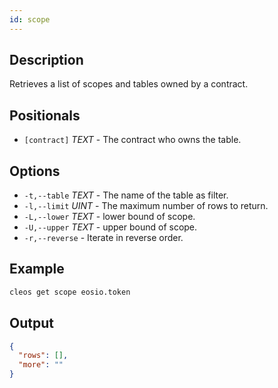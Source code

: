 ```yaml
---
id: scope
---
```


## Description
Retrieves a list of scopes and tables owned by a contract.

## Positionals
- `[contract]` _TEXT_ - The contract who owns the table.

## Options
- `-t,--table` _TEXT_ - The name of the table as filter.
- `-l,--limit` _UINT_ - The maximum number of rows to return.
- `-L,--lower` _TEXT_ - lower bound of scope.
- `-U,--upper` _TEXT_ - upper bound of scope.
- `-r,--reverse` - Iterate in reverse order.

## Example 

```bash 
cleos get scope eosio.token
```

## Output 

```json 
{
  "rows": [],
  "more": ""
}
```
